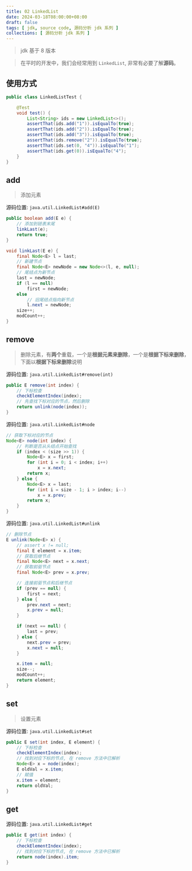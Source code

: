 ```yaml
---
title: 02 LinkedList
date: 2024-03-18T08:00:00+08:00
draft: false
tags: [ jdk, source code, 源码分析 jdk 系列 ]
collections: [ 源码分析 jdk 系列 ]
---
```


> jdk 基于 8 版本

> 在平时的开发中，我们会经常用到 `LinkedList`, 非常有必要了解**源码**。

## 使用方式

```java
public class LinkedListTest {

    @Test
    void test() {
        List<String> ids = new LinkedList<>();
        assertThat(ids.add("1")).isEqualTo(true);
        assertThat(ids.add("2")).isEqualTo(true);
        assertThat(ids.add("3")).isEqualTo(true);
        assertThat(ids.remove("2")).isEqualTo(true);
        assertThat(ids.set(0, "4")).isEqualTo("1");
        assertThat(ids.get(0)).isEqualTo("4");
    }
}
```

## add

> 添加元素

源码位置: `java.util.LinkedList#add(E)`

```java
public boolean add(E e) {
    // 添加到链表末尾
    linkLast(e);
    return true;
}

void linkLast(E e) {
    final Node<E> l = last;
    // 新建节点
    final Node<E> newNode = new Node<>(l, e, null);
    // 尾结点为新节点
    last = newNode;
    if (l == null)
        first = newNode;
    else
        // 旧尾结点指向新节点
        l.next = newNode;
    size++;
    modCount++;
}
```

## remove

> 删除元素，有**两个**重载，一个是**根据元素来删除**，一个是**根据下标来删除**，下面以**根据下标来删除**说明


源码位置: `java.util.LinkedList#remove(int)`

```java
public E remove(int index) {
    // 下标检查
    checkElementIndex(index);
    // 先查找下标对应的节点，然后删除
    return unlink(node(index));
}
```

源码位置: `java.util.LinkedList#node`

```java
// 获取下标对应的节点
Node<E> node(int index) {
    // 判断是否从头结点开始查找
    if (index < (size >> 1)) {
        Node<E> x = first;
        for (int i = 0; i < index; i++)
            x = x.next;
        return x;
    } else {
        Node<E> x = last;
        for (int i = size - 1; i > index; i--)
            x = x.prev;
        return x;
    }
}
```

源码位置: `java.util.LinkedList#unlink`

```java
// 删除节点
E unlink(Node<E> x) {
    // assert x != null;
    final E element = x.item;
    // 获取后继节点
    final Node<E> next = x.next;
    // 获取前驱节点
    final Node<E> prev = x.prev;

    // 连接前驱节点和后继节点
    if (prev == null) {
        first = next;
    } else {
        prev.next = next;
        x.prev = null;
    }

    if (next == null) {
        last = prev;
    } else {
        next.prev = prev;
        x.next = null;
    }

    x.item = null;
    size--;
    modCount++;
    return element;
}
```

## set

> 设置元素

源码位置: `java.util.LinkedList#set`

```java
public E set(int index, E element) {
    // 下标检查
    checkElementIndex(index);
    // 找到对应下标的节点, 在 remove 方法中已解析
    Node<E> x = node(index);
    E oldVal = x.item;
    // 赋值
    x.item = element;
    return oldVal;
}
```

## get

源码位置: `java.util.LinkedList#get`

```java
public E get(int index) {
    // 下标检查
    checkElementIndex(index);
    // 找到对应下标的节点, 在 remove 方法中已解析
    return node(index).item;
}
```






